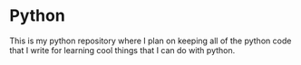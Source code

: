 # Python
This is my python repository where I plan on keeping all of the python code that I write for learning cool things that I can do with python. 